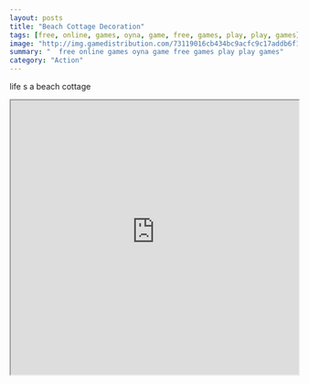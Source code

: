 ```yaml
---
layout: posts
title: "Beach Cottage Decoration"
tags: [free, online, games, oyna, game, free, games, play, play, games]
image: "http://img.gamedistribution.com/73119016cb434bc9acfc9c17addb6f11.jpg"
summary: "  free online games oyna game free games play play games"
category: "Action"
---
```


life s a beach cottage

<iframe width="100%" height="480px;" src="http://flash.gamedistribution.com?game=73119016cb434bc9acfc9c17addb6f11"></iframe>
